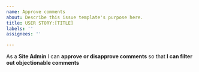```yaml
---
name: Approve comments
about: Describe this issue template's purpose here.
title: USER STORY:[TITLE]
labels: ''
assignees: ''

---
```


As a **Site Admin** I can **approve or disapprove comments** so that **I can filter out objectionable comments**
